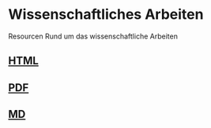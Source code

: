 # Wissenschaftliches Arbeiten
Resourcen Rund um das wissenschaftliche Arbeiten

## [HTML](gh.enea.software/wissenschaftliches_arbeiten/assets/wa/Wissenschaftliche_Arbeiten.html)

## [PDF](gh.enea.software/wissenschaftliches_arbeiten/assets/wa/Wissenschaftliche_Arbeiten.pdf)

## [MD](Wissenschaftlich_Arbeiten.md)
